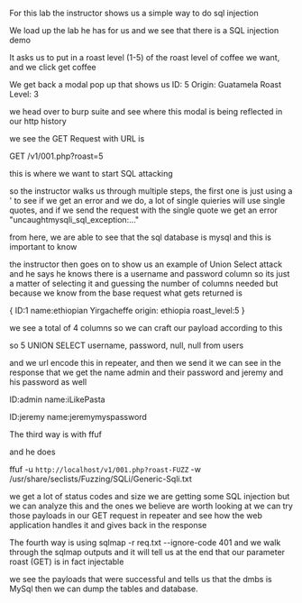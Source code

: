 For this lab the instructor shows us a simple way to do sql injection

We load up the lab he has for us and we see that there is a SQL injection demo

It asks us to put in a roast level (1-5) of the roast level of coffee we want, and we click get coffee

We get back a modal pop up that shows us 
ID: 5
Origin: Guatamela
Roast Level: 3

we head over to burp suite and see where this modal is being reflected in our http history

we see the GET Request with URL is 

GET /v1/001.php?roast=5 

this is where we want to start SQL attacking

so the instructor walks us through multiple steps, the first one is just using a ' to see if we get an error and we do, a lot of single quieries will use single quotes, and if we send the request with the single quote we get an error "uncaughtmysqli_sql_exception:..."

from here, we are able to see that the sql database is mysql and this is important to know

the instructor then goes on to show us an example of Union Select attack and he says he knows there is a username and password column so its just a matter of selecting it and guessing the number of columns needed but because we know from the base request what gets returned is 

{
ID:1
name:ethiopian Yirgacheffe
origin: ethiopia
roast_level:5
}

we see a total of 4 columns so we can craft our payload according to this 

so 5 UNION SELECT username, password, null, null from users

and we url encode this in repeater, and then we send it we can see in the response
that we get the name admin and their password and jeremy and his password as well 

ID:admin
name:iLikePasta

ID:jeremy
name:jeremymyspassword

The third way is with ffuf

and he does

ffuf -u `http://localhost/v1/001.php?roast-FUZZ` -w /usr/share/seclists/Fuzzing/SQLi/Generic-Sqli.txt

we get a lot of status codes and size we are getting some SQL injection but we can analyze this and the ones we believe are worth looking at we can try those payloads in our GET request in repeater and see how the web application handles it and gives back in the response

The fourth way is using sqlmap -r req.txt --ignore-code 401 and we walk through the sqlmap outputs and it will tell us at the end that our parameter roast (GET) is in fact injectable 

we see the payloads that were successful and tells us that the dmbs is MySql then we can dump the tables and database.